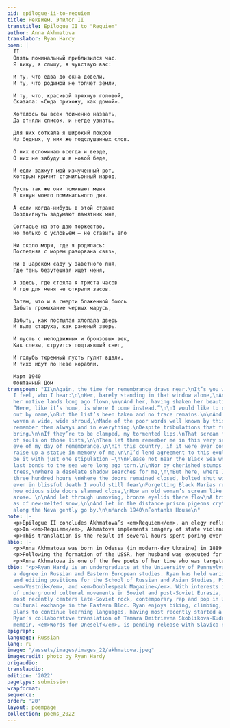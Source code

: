 ```yaml
---
pid: epilogue-ii-to-requiem
title: Реквием. Эпилог II
transtitle: Epilogue II to "Requiem"
author: Anna Akhmatova
translator: Ryan Hardy
poem: |
  II
  Опять поминальный приблизился час.
  Я вижу, я слышу, я чувствую вас:

  И ту, что едва до окна довели,
  И ту, что родимой не топчет земли,

  И ту, что, красивой тряхнув головой,
  Сказала: «Сюда прихожу, как домой».

  Хотелось бы всех поименно назвать,
  Да отняли список, и негде узнать.

  Для них соткала я широкий покров
  Из бедных, у них же подслушанных слов.

  О них вспоминаю всегда и везде,
  О них не забуду и в новой беде,

  И если зажмут мой измученный рот,
  Которым кричит стомильонный народ,

  Пусть так же они поминают меня
  В канун моего поминального дня.

  А если когда-нибудь в этой стране
  Воздвигнуть задумают памятник мне,

  Согласье на это даю торжество,
  Но только с условьем — не ставить его

  Ни около моря, где я родилась:
  Последняя с морем разорвана связь,

  Ни в царском саду у заветного пня,
  Где тень безутешная ищет меня,

  А здесь, где стояла я триста часов
  И где для меня не открыли засов.

  Затем, что и в смерти блаженной боюсь
  Забыть громыхание черных марусь,

  Забыть, как постылая хлопала дверь
  И выла старуха, как раненый зверь.

  И пусть с неподвижных и бронзовых век,
  Как слезы, струится подтаявший снег,

  И голубь тюремный пусть гулит вдали,
  И тихо идут по Неве корабли.

  Март 1940
  Фонтанный Дом
transpoem: "II\nAgain, the time for remembrance draws near.\nIt’s you who I see, who
  I feel, who I hear:\n\nHer, barely standing in that window alone,\nAnd her, from
  her native lands long ago flown,\n\nAnd her, having shaken her beautiful head,\nSaying:
  “Here, like it’s home, is where I come instead.”\n\nI would like to call them all
  out by name,\nBut the list’s been taken and no trace remains.\n\nAnd for them I’ve
  woven a wide, wide shroud,\nMade of the poor words well known by this crowd.\n\nI’ll
  remember them always and in everything.\nDespite tribulations that fate’s yet to
  bring.\n\nIf they’re to be clamped, my tormented lips,\nThat scream for the millions
  of souls on those lists,\n\nThen let them remember me in this very sense,\nOn the
  eve of my day of remembrance.\n\nIn this country, if it were ever conceived\nTo
  raise up a statue in memory of me,\n\nI’d lend agreement to this exultation.\nAlthough,
  be it with just one stipulation —\n\nPlease not near the Black Sea where I was born,\nMy
  last bonds to the sea were long ago torn.\n\nNor by cherished stumps of Tsar’s Garden
  trees,\nWhere a desolate shadow searches for me,\n\nBut here, where I’ve stood for
  three hundred hours \nWhere the doors remained closed, bolted shut with a glower.\n\nBecause,
  even in blissful death I would still fear\nForgetting Black Marias rumbling near,\n\nForgetting
  how odious side doors slammed close,\nHow an old woman’s scream like a maimed beast
  arose. \n\nAnd let through unmoving, bronze eyelids there flow\nA trickle of tears,
  as of new-melted snow,\n\nAnd let in the distance prison pigeons cry\nAnd ships
  along the Neva gently go by.\n\nMarch 1940\nFontanka House\n"
note: |-
  <p>Epilogue II concludes Akhmatova’s <em>Requiem</em>, an elegy reflecting on the Great Terror (1936–1938). During this period, Stalin’s regime targeted ethnic minorities, those with ties to non-socialist countries, Soviet intelligentsia, and “anti-Soviet elements” (an intentionally broad term used to justify arrests). Millions of Soviet citizens were subjected to state violence. Written from Akhmatova’s perspective as she stood in lines with other women, waiting to see their loved ones in prison, <em>Requiem</em> memorializes the collective suffering of Soviet peoples during the Terror and immortalizes its victims and survivors.</p>
  <p>In <em>Requiem</em>, Akhmatova implements imagery of state violence that plays large roles in historical memory surrounding the Great Terror. The names of those targeted by authorities were placed on lists, signed by the high-ranking Soviet officials in the state security apparatus, and led to the arrests and prosecution of millions of Soviet citizens. “Black Marias” refer to the cars used by NKVD raids, which happened with little to no notice and often at night.</p>
  <p>This translation is the result of several hours spent poring over the same lines. Having mostly translated prose, I don’t usually pay as much attention to rhyme and meter, but I felt the need to do this poem justice in maintaining the AABB rhyme scheme and eleven-syllable meter. Akhmatova’s attention to rhyme and meter in her work allows for an emotional spiral in its recitation. This is particularly evident in Akhmatova’s recitations of <em>Requiem</em>, which are widely available online.</p>
abio: |-
  <p>Anna Akhmatova was born in Odessa (in modern-day Ukraine) in 1889 to Russian and Ukrainian parents of noble descent. At a young age, Akhmatova moved to Tsarskoye Selo, a literary capital of the Russian world just outside of Saint Petersburg, where she studied at the village’s esteemed Lyceum. She began writing poetry when she was eleven years old. Her work was influenced by Aleksandr Pushkin, Nikolai Nekrasov, and the Symbolist Movement. After marrying her first husband Nikolai Gumilev, Akhmatova moved to Saint Petersburg in 1910, where she became involved in artists’ circles, meeting other poets like Osip Mandelstam and Marina Tsvetaeva. In poetry, Akhmatova was highly influential in the Acmeism Movement.</p>
  <p>Following the formation of the USSR, her husband was executed for alleged conspiracy against the state. As the widow of an alleged anti-Bolshevik figure, it was hard for Akhmatova to find work outside of translation after Gumilev’s death. She started a relationship with Nikolai Punin following the death of her first husband, but Punin was sentenced to hard labor in a Gulag. Her son Lev Gumilev was also imprisoned on suspicion of his bourgeois and anti-Bolshevik heritage. Her work was censored by state authorities during the Stalinist period because of its “overly feminine” qualities and “bourgeois elements.”</p>
  <p>Anna Akhmatova is one of the few poets of her time who was targeted by the state and lived to an old age, receiving more widespread recognition in the Krushchev period. She continues to inspire future generations of poets around the world.</p>
tbio: "<p>Ryan Hardy is an undergraduate at the University of Pennsylvania, pursuing
  a degree in Russian and Eastern European studies. Ryan has held various writing
  and editing positions for the School of Russian and Asian Studies, Pomona College’s
  <em>Vestnik</em>, and <em>Doublespeak Magazine</em>. With interests in the study
  of underground cultural movements in Soviet and post-Soviet Eurasia, Ryan’s work
  most recently centers late-Soviet rock, contemporary rap and pop in Ukraine, and
  cultural exchange in the Eastern Bloc. Ryan enjoys biking, climbing, and cats. He
  plans to continue learning languages, having most recently started a course in Czech.
  Ryan’s collaborative translation of Tamara Dmitrievna Skoblikova-Kudryavtseva’s
  memoir, <em>Words for Oneself</em>, is pending release with Slavica Publishers.</p>"
epigraph:
language: Russian
lang: ru
image: "/assets/images/images_22/akhmatova.jpeg"
imagecredit: photo by Ryan Hardy
origaudio:
translaudio:
edition: '2022'
pagetype: submission
wrapformat:
sequence:
order: '20'
layout: poempage
collection: poems_2022
---
```

